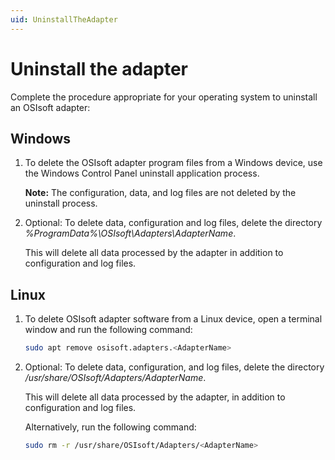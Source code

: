 ```yaml
---
uid: UninstallTheAdapter
---
```


# Uninstall the adapter

Complete the procedure appropriate for your operating system to uninstall an OSIsoft adapter:

## Windows

1. To delete the OSIsoft adapter program files from a Windows device, use the Windows Control Panel uninstall application process.

    **Note:** The configuration, data, and log files are not deleted by the uninstall process.

2. Optional: To delete data, configuration and log files, delete the directory _%ProgramData%\OSIsoft\Adapters\AdapterName_.

    This will delete all data processed by the adapter in addition to configuration and log files.

## Linux

1. To delete OSIsoft adapter software from a Linux device, open a terminal window and run the following command:

    ```bash
    sudo apt remove osisoft.adapters.<AdapterName>
    ```

2. Optional: To delete data, configuration, and log files, delete the directory _/usr/share/OSIsoft/Adapters/AdapterName_.

    This will delete all data processed  by the adapter, in addition to configuration and log files.

    Alternatively, run the following command:

    ```bash
    sudo rm -r /usr/share/OSIsoft/Adapters/<AdapterName>
    ```
